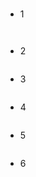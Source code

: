 ###


- 1


```


```

- 2



```

```
- 3



```

```
- 4



```

```
- 5


```

```
- 6



```

```